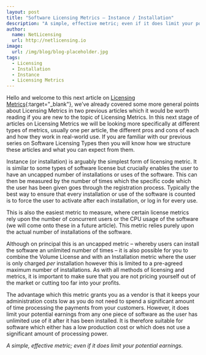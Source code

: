 ```yaml
---
layout: post
title: "Software Licensing Metrics – Instance / Installation"
description: "A simple, effective metric; even if it does limit your potential earnings"
author:
  name: NetLicensing
  url: http://netlicensing.io
image:
  url: /img/blog/blog-placeholder.jpg
tags:
  - Licensing
  - Installation
  - Instance
  - Licensing Metrics
---
```


Hello and welcome to this next article on [Licensing Metrics](https://www.google.com/search?q=site%3Anetlicensing.io%20Software%20Licensing%20Metrics "Software Licensing Metrics"){:target="_blank"}, we’ve already covered some more general points about Licensing Metrics in two previous articles which it would be worth reading if you are new to the topic of Licensing Metrics. In this next stage of articles on Licensing Metrics we will be looking more specifically at different types of metrics, usually one per article, the different pros and cons of each and how they work in real-world use. If you are familiar with our previous series on Software Licensing Types then you will know how we structure these articles and what you can expect from them.

Instance (or installation) is arguably the simplest form of licensing metric. It is similar to some types of software license but crucially enables the user to have an uncapped number of installations or uses of the software. This can then be measured by the number of times which the specific code which the user has been given goes through the registration process. Typically the best way to ensure that every installation or use of the software is counted is to force the user to activate after each installation, or log in for every use.

This is also the easiest metric to measure, where certain license metrics rely upon the number of concurrent users or the CPU usage of the software (we will come onto these in a future article). This metric relies purely upon the actual number of installations of the software.

Although on principal this is an uncapped metric – whereby users can install the software an unlimited number of times – it is also possible for you to combine the Volume License and with an Installation metric where the user is only charged _per_ installation however this is limited to a pre-agreed maximum number of installations. As with all methods of licensing and metrics, it is important to make sure that you are not pricing yourself out of the market or cutting too far into your profits.

The advantage which this metric grants you as a vendor is that it keeps your administration costs low as you do not need to spend a significant amount of time processing the payments from your customers. However, it does limit your potential earnings from any one piece of software as the user has unlimited use of it after it has been installed. It is therefore suitable for software which either has a low production cost or which does not use a significant amount of processing power.

_A simple, effective metric; even if it does limit your potential earnings._
